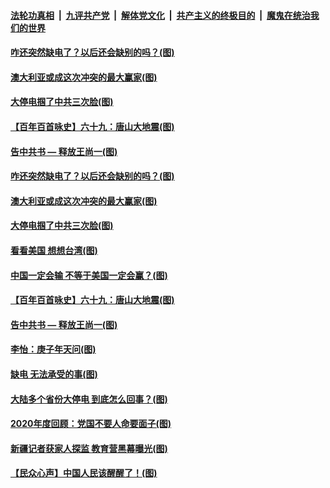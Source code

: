####  [法轮功真相](../../../../basic/blob/master/README.md?t=12240231) &nbsp;|&nbsp; [九评共产党](../../../../9ping.md/blob/master/README.md?t=12240231) &nbsp;|&nbsp; [解体党文化](../../../../jtdwh.md/blob/master/README.md?t=12240231)  &nbsp;|&nbsp; [共产主义的终极目的](../../../../gczydzjmd.md/blob/master/README.md?t=12240231) &nbsp;|&nbsp; [魔鬼在统治我们的世界](../../../../mgztzwmdsj.md/blob/master/README.md?t=12240231) 


#### [咋还突然缺电了？以后还会缺别的吗？(图)](../pages/p4/956716.md?t=12240231) 

#### [澳大利亚或成这次冲突的最大赢家(图)](../pages/p4/956724.md?t=12240231) 

#### [大停电掴了中共三次脸(图)](../pages/p4/956729.md?t=12240231) 

#### [【百年百首咏史】六十九：唐山大地震(图)](../pages/p4/956719.md?t=12240231) 

#### [告中共书 — 释放王尚一(图)](../pages/p4/956163.md?t=12240231) 



#### [咋还突然缺电了？以后还会缺别的吗？(图)](../pages/p4/956716.md?t=12240231) 

#### [澳大利亚或成这次冲突的最大赢家(图)](../pages/p4/956724.md?t=12240231) 

#### [大停电掴了中共三次脸(图)](../pages/p4/956729.md?t=12240231) 

#### [看看美国 想想台湾(图)](../pages/p4/956723.md?t=12240231) 

#### [中国一定会输 不等于美国一定会赢？(图)](../pages/p4/956720.md?t=12240231) 

#### [【百年百首咏史】六十九：唐山大地震(图)](../pages/p4/956719.md?t=12240231) 

#### [告中共书 — 释放王尚一(图)](../pages/p4/956163.md?t=12240231) 



#### [李怡：庚子年天问(图)](../pages/p4/956601.md?t=12240231) 

#### [缺电 无法承受的事(图)](../pages/p4/956604.md?t=12240231) 

#### [大陆多个省份大停电 到底怎么回事？(图)](../pages/p4/956600.md?t=12240231) 

#### [2020年度回顾：党国不要人命要面子(图)](../pages/p4/956598.md?t=12240231) 




#### [新疆记者获家人探监 教育营黑幕曝光(图)](../pages/p4/956517.md?t=12240231) 

#### [【民众心声】中国人民该醒醒了！(图)](../pages/p4/956239.md?t=12240231) 

